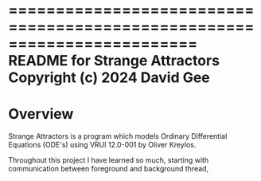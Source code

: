 ========================================================================
README for Strange Attractors 
Copyright (c) 2024 David Gee
========================================================================

Overview
========
Strange Attractors is a program which models Ordinary Differential Equations (ODE's) using VRUI 12.0-001 by Oliver Kreylos. 

Throughout this project I have learned so much, starting with communication between foreground and background thread, 
